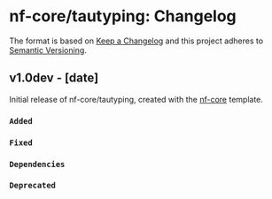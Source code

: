 # nf-core/tautyping: Changelog

The format is based on [Keep a Changelog](https://keepachangelog.com/en/1.0.0/)
and this project adheres to [Semantic Versioning](https://semver.org/spec/v2.0.0.html).

## v1.0dev - [date]

Initial release of nf-core/tautyping, created with the [nf-core](https://nf-co.re/) template.

### `Added`

### `Fixed`

### `Dependencies`

### `Deprecated`
